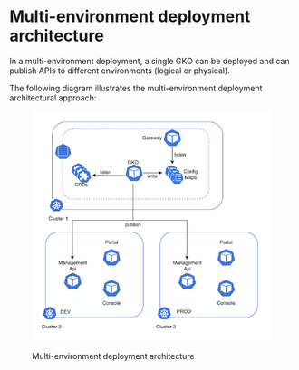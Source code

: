 # Multi-environment deployment architecture

In a multi-environment deployment, a single GKO can be deployed and can publish APIs to different environments (logical or physical).

The following diagram illustrates the multi-environment deployment architectural approach:

<figure><img src="../.gitbook/assets/image (12).png" alt=""><figcaption><p>Multi-environment deployment architecture</p></figcaption></figure>
